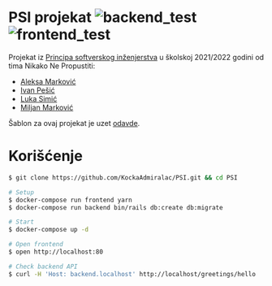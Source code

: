 # PSI projekat ![backend_test](https://github.com/KockaAdmiralac/PSI/actions/workflows/backend_test.yml/badge.svg) ![frontend_test](https://github.com/KockaAdmiralac/PSI/actions/workflows/frontend_test.yml/badge.svg)
Projekat iz [Principa softverskog inženjerstva](http://si3psi.etf.rs/) u školskoj 2021/2022 godini od tima Nikako Ne Propustiti:

 - [Aleksa Marković](https://github.com/topofkeks)
 - [Ivan Pešić](https://github.com/ivan-pesic)
 - [Luka Simić](https://github.com/KockaAdmiralac)
 - [Miljan Marković](https://github.com/pigajunior)

Šablon za ovaj projekat je uzet [odavde](github.com/ohbarye/rails-react-typescript-docker-example).

# Korišćenje

```bash
$ git clone https://github.com/KockaAdmiralac/PSI.git && cd PSI

# Setup
$ docker-compose run frontend yarn
$ docker-compose run backend bin/rails db:create db:migrate

# Start
$ docker-compose up -d

# Open frontend
$ open http://localhost:80

# Check backend API
$ curl -H 'Host: backend.localhost' http://localhost/greetings/hello
```

